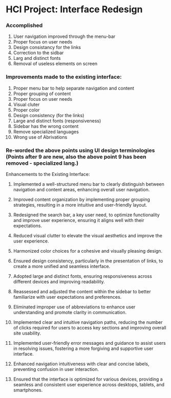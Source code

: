 # HCI Project: Interface Redesign

### Accomplished

1. User navigation improved through the menu-bar
2. Proper focus on user needs
3. Design consistancy for the links
4. Correction to the sidbar
5. Larg and distinct fonts
6. Removal of useless elements on screen

### Improvements made to the existing interface:

1. Proper menu bar to help separate navigation and content
2. Proper grouping of content
3. Proper focus on user needs
4. Visual cluter
5. Proper color
6. Design consistency (for the links)
7. Large and distinct fonts (responsiveness)
8. Sidebar has the wrong content
9. Remove specialized languages
10. Wrong use of Abrivations

### Re-worded the above points using UI design terminologies (Points after 9 are new, also the above point 9 has been removed - specialized lang.)

Enhancements to the Existing Interface:

1. Implemented a well-structured menu bar to clearly distinguish between navigation and content areas, enhancing overall user navigation.

2. Improved content organization by implementing proper grouping strategies, resulting in a more intuitive and user-friendly layout.

3. Redesigned the search bar, a key user need, to optimize functionality and improve user experience, ensuring it aligns well with their expectations.

4. Reduced visual clutter to elevate the visual aesthetics and improve the user experience.

5. Harmonized color choices for a cohesive and visually pleasing design.

6. Ensured design consistency, particularly in the presentation of links, to create a more unified and seamless interface.

7. Adopted large and distinct fonts, ensuring responsiveness across different devices and improving readability.

8. Reassessed and adjusted the content within the sidebar to better familiarize with user expectations and preferences.

9. Eliminated improper use of abbreviations to enhance user understanding and promote clarity in communication.

10. Implemented clear and intuitive navigation paths, reducing the number of clicks required for users to access key sections and improving overall site usability.

11. Implemented user-friendly error messages and guidance to assist users in resolving issues, fostering a more forgiving and supportive user interface.

12. Enhanced navigation intuitiveness with clear and concise labels, preventing confusion in user interaction.

13. Ensured that the interface is optimized for various devices, providing a seamless and consistent user experience across desktops, tablets, and smartphones.
